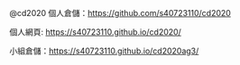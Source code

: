 @cd2020
個人倉儲：https://github.com/s40723110/cd2020

個人網頁: https://s40723110.github.io/cd2020/

小組倉儲：https://s40723110.github.io/cd2020ag3/
